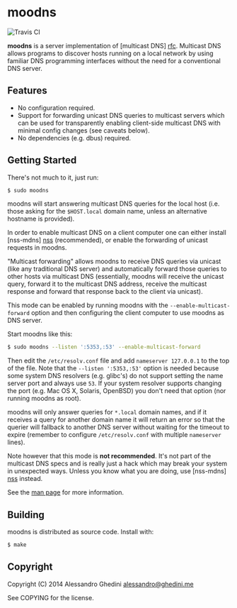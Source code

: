 moodns
======

![Travis CI](https://secure.travis-ci.org/ghedo/moodns.png)

**moodns** is a server implementation of [multicast DNS] [rfc]. Multicast DNS
allows programs to discover hosts running on a local network by using familiar
DNS programming interfaces without the need for a conventional DNS server.

[rfc]: http://tools.ietf.org/html/rfc6762

Features
--------

* No configuration required.
* Support for forwarding unicast DNS queries to multicast servers which can be
  used for transparently enabling client-side multicast DNS with minimal config
  changes (see caveats below).
* No dependencies (e.g. dbus) required.

Getting Started
---------------

There's not much to it, just run:

```bash
$ sudo moodns
```

moodns will start answering multicast DNS queries for the local host (i.e. those
asking for the `$HOST.local` domain name, unless an alternative hostname is
provided).

In order to enable multicast DNS on a client computer one can either install
[nss-mdns] [nss] (recommended), or enable the forwarding of unicast requests in
moodns.

"Multicast forwarding" allows moodns to receive DNS queries via unicast (like
any traditional DNS server) and automatically forward those queries to other
hosts via multicast DNS (essentially, moodns will receive the unicast query,
forward it to the multicast DNS address, receive the multicast response and
forward that response back to the client via unicast).

This mode can be enabled by running moodns with the `--enable-multicast-forward`
option and then configuring the client computer to use moodns as DNS server.

Start moodns like this:

```bash
$ sudo moodns --listen ':5353,:53' --enable-multicast-forward
```

Then edit the `/etc/resolv.conf` file and add `nameserver 127.0.0.1` to the top
of the file. Note that the `--listen ':5353,:53'` option is needed because some
system DNS resolvers (e.g. glibc's) do not support setting the name server port
and always use `53`. If your system resolver supports changing the port (e.g.
Mac OS X, Solaris, OpenBSD) you don't need that option (nor running moodns as
root).

moodns will only answer queries for `*.local` domain names, and if it receives
a query for another domain name it will return an error so that the querier will
fallback to another DNS server without waiting for the timeout to expire
(remember to configure `/etc/resolv.conf` with multiple `nameserver` lines).

Note however that this mode is **not recommended**. It's not part of the
multicast DNS specs and is really just a hack which may break your system in
unexpected ways. Unless you know what you are doing, use [nss-mdns] [nss]
instead.

See the [man page](http://ghedo.github.io/moodns/) for more information.

[nss]: http://0pointer.de/lennart/projects/nss-mdns/

Building
--------

moodns is distributed as source code. Install with:

```bash
$ make
```

Copyright
---------

Copyright (C) 2014 Alessandro Ghedini <alessandro@ghedini.me>

See COPYING for the license.
